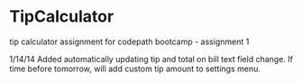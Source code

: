 TipCalculator
=============

tip calculator assignment for codepath bootcamp - assignment 1

1/14/14
Added automatically updating tip and total on bill text field change.
If time before tomorrow, will add custom tip amount to settings menu.
